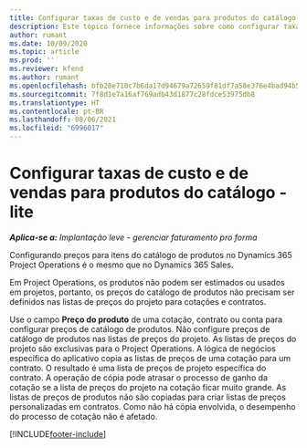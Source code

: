 ```yaml
---
title: Configurar taxas de custo e de vendas para produtos do catálogo - lite
description: Este tópico fornece informações sobre como configurar taxas de custo e vendas para itens em um catálogo de produtos.
author: rumant
ms.date: 10/09/2020
ms.topic: article
ms.prod: ''
ms.reviewer: kfend
ms.author: rumant
ms.openlocfilehash: bfb28e710c7b6da17d94679a72659f81df7a58e376e4bad94b58c36de781b197
ms.sourcegitcommit: 7f8d1e7a16af769adb43d1877c28fdce53975db8
ms.translationtype: HT
ms.contentlocale: pt-BR
ms.lasthandoff: 08/06/2021
ms.locfileid: "6996017"
---
```

# <a name="set-up-cost-and-sales-rates-for-catalog-products---lite"></a>Configurar taxas de custo e de vendas para produtos do catálogo - lite

_**Aplica-se a:** Implantação leve - gerenciar faturamento pro forma_


Configurando preços para itens do catálogo de produtos no Dynamics 365 Project Operations é o mesmo que no Dynamics 365 Sales.

Em Project Operations, os produtos não podem ser estimados ou usados em projetos, portanto, os preços do catálogo de produtos não precisam ser definidos nas listas de preços do projeto para cotações e contratos.

Use o campo **Preço do produto** de uma cotação, contrato ou conta para configurar preços de catálogo de produtos. Não configure preços de catálogo de produtos nas listas de preços do projeto. As listas de preços do projeto são exclusivas para o Project Operations. A lógica de negócios específica do aplicativo copia as listas de preços de uma cotação para um contrato. O resultado é uma lista de preços de projeto específica do contrato. A operação de cópia pode atrasar o processo de ganho da cotação se a lista de preços do projeto na cotação ficar muito grande. As listas de preços de produtos não são copiadas para criar listas de preços personalizadas em contratos. Como não há cópia envolvida, o desempenho do processo de cotação não é afetado.


[!INCLUDE[footer-include](../../includes/footer-banner.md)]